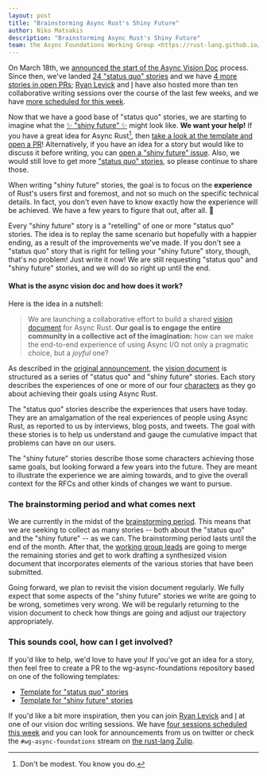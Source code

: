 ```yaml
---
layout: post
title: "Brainstorming Async Rust's Shiny Future"
author: Niko Matsakis
description: "Brainstorming Async Rust's Shiny Future"
team: the Async Foundations Working Group <https://rust-lang.github.io/wg-async-foundations/>
---
```


On March 18th, we [announced the start of the Async Vision Doc][announce] process. Since then, we've landed [24 "status quo" stories][sq] and we have [4 more stories in open PRs][prs]; [Ryan Levick] and [I] have also hosted more than ten collaborative writing sessions over the course of the last few weeks, and we have [more scheduled for this week][cws].

[cws]: https://smallcultfollowing.com/babysteps/blog/2021/04/12/async-vision-doc-writing-sessions-v/

Now that we have a good base of "status quo" stories, we are starting to imagine what the [✨ "shiny future" ✨][sf] might look like. **We want your help!** If you have a great idea for Async Rust[^youknow], then [take a look at the template and open a PR][template]! Alternatively, if you have an idea for a story but would like to discuss it before writing, you can [open a "shiny future" issue][open]. Also, we would still love to get more ["status quo" stories][sq], so please continue to share those.

[^youknow]: Don't be modest. You know you do.

When writing "shiny future" stories, the goal is to focus on the **experience** of Rust's users first and foremost, and not so much on the specific technical details. In fact, you don't even have to know exactly how the experience will be achieved. We have a few years to figure that out, after all. 🚀

Every "shiny future" story is a "retelling" of one or more "status quo" stories. The idea is to replay the same scenario but hopefully with a happier ending, as a result of the improvements we've made. If you don't see a "status quo" story that is right for telling your "shiny future" story, though, that's no problem! Just write it now! We are still requesting "status quo" and "shiny future" stories, and we will do so right up until the end. 

#### What is the async vision doc and how does it work?

Here is the idea in a nutshell:

> We are launching a collaborative effort to build a shared [vision document][vd] for Async Rust. **Our goal is to engage the entire community in a collective act of the imagination:** how can we make the end-to-end experience of using Async I/O not only a pragmatic choice, but a _joyful_ one?

As described in the [original announcement][announce], the [vision document][vd] is structured as a series of "status quo" and "shiny future" stories. Each story describes the experiences of one or more of our four [characters] as they go about achieving their goals using Async Rust.  

The "status quo" stories describe the experiences that users have today. They are an amalgamation of the real experiences of people using Async Rust, as reported to us by interviews, blog posts, and tweets. The goal with these stories is to help us understand and gauge the cumulative impact that problems can have on our users. 

The "shiny future" stories describe those some characters achieving those same goals, but looking forward a few years into the future. They are meant to illustrate the experience we are aiming towards, and to give the overall context for the RFCs and other kinds of changes we want to pursue.

### The brainstorming period and what comes next

We are currently in the midst of the [brainstorming period][bp]. This means that we are seeking to collect as many stories -- both about the "status quo" and the "shiny future" -- as we can. The brainstorming period lasts until the end of the month. After that, the [working group leads] are going to merge the remaining stories and get to work drafting a synthesized vision document that incorporates elements of the various stories that have been submitted.

Going forward, we plan to revisit the vision document regularly. We fully expect that some aspects of the "shiny future" stories we write are going to be wrong, sometimes very wrong. We will be regularly returning to the vision document to check how things are going and adjust our trajectory appropriately.

### This sounds cool, how can I get involved?

If you'd like to help, we'd love to have you! If you've got an idea for a story, then feel free to create a PR to the wg-async-foundations repository based on one of the following templates:

* [Template for "status quo" stories][sqtemplate]
* [Template for "shiny future" stories][template]

If you'd like a bit more inspiration, then you can join [Ryan Levick] and [I] at one of our vision doc writing sessions. We have [four sessions scheduled this week][cws] and you can look for announcements from us on twitter or check the `#wg-async-foundations` stream on [the rust-lang Zulip][z].

[vd]: https://rust-lang.github.io/wg-async-foundations/vision.html#-the-vision
[sq]: https://rust-lang.github.io/wg-async-foundations/vision/status_quo.html
[sf]: https://rust-lang.github.io/wg-async-foundations/vision/shiny_future.html
[sq]: https://rust-lang.github.io/wg-async-foundations/vision/status_quo.html
[prs]: https://github.com/rust-lang/wg-async-foundations/pulls
[announce]: https://blog.rust-lang.org/2021/03/18/async-vision-doc.html
[bp]: https://rust-lang.github.io/wg-async-foundations/vision/how_to_vision.html#brainstorming
[template]: https://rust-lang.github.io/wg-async-foundations/vision/shiny_future/template.html
[sqtemplate]: https://rust-lang.github.io/wg-async-foundations/vision/status_quo/template.html
[open]: https://github.com/rust-lang/wg-async-foundations/issues/new/choose
[ws]: https://smallcultfollowing.com/babysteps/blog/2021/03/29/async-vision-doc-writing-sessions-iii/
[design docs]: https://rust-lang.github.io/wg-async-foundations/design_docs.html
[I]: https://twitter.com/nikomatsakis/
[Ryan Levick]: https://twitter.com/ryan_levick/
[How to Vision]: https://rust-lang.github.io/wg-async-foundations/vision/how_to_vision.html
[babysteps blog]: https://smallcultfollowing.com/babysteps/
[characters]: https://rust-lang.github.io/wg-async-foundations/vision/characters.html
[cok]: https://en.wikipedia.org/wiki/Curse_of_knowledge
[z]: https://rust-lang.zulipchat.com/
[working group leads]: https://rust-lang.github.io/wg-async-foundations/#leads